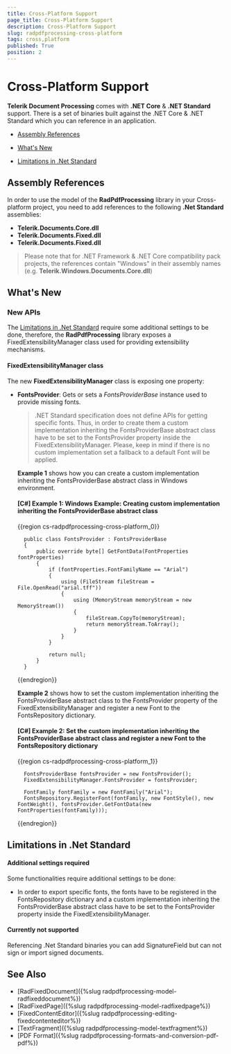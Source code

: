 ```yaml
---
title: Cross-Platform Support
page_title: Cross-Platform Support
description: Cross-Platform Support
slug: radpdfprocessing-cross-platform
tags: cross,platform
published: True
position: 2
---
```


# Cross-Platform Support

**Telerik Document Processing** comes with **.NET Core** & **.NET Standard** support. There is a set of binaries built against the .NET Core & .NET Standard which you can reference in an application.
* [Assembly References](#assembly-references)

* [What's New](#whats-new)

* [Limitations in .Net Standard](#limitations-in-net-standard)

## Assembly References

In order to use the model of the **RadPdfProcessing** library in your Cross-platform project, you need to add references to the following **.Net Standard** assemblies:

* **Telerik.Documents.Core.dll**
* **Telerik.Documents.Fixed.dll**
* **Telerik.Documents.Fixed.dll**

> Please note that for .NET Framework & .NET Core compatibility pack projects, the references contain "Windows" in their assembly names (e.g. **Telerik.Windows.Documents.Core.dll**)

## What's New

### New APIs

The [Limitations in .Net Standard](#limitations-in-net-standard) require some additional settings to be done, therefore, the **RadPdfProcessing** library exposes a FixedExtensibilityManager class used for providing extensibility mechanisms.

#### FixedExtensibilityManager class

The new **FixedExtensibilityManager** class is exposing one property:

* **FontsProvider**: Gets or sets a *FontsProviderBase* instance used to provide missing fonts.

    > .NET Standard specification does not define APIs for getting specific fonts. Thus, in order to create them a custom implementation inheriting the FontsProviderBase abstract class have to be set to the FontsProvider property inside the FixedExtensibilityManager. Please, keep in mind if there is no custom implementation set a fallback to a default Font will be applied.

    **Example 1** shows how you can create a custom implementation inheriting the FontsProviderBase abstract class in Windows environment.

    #### **[C#] Example 1: Windows Example: Creating custom implementation inheriting the FontsProviderBase abstract class**
    {{region cs-radpdfprocessing-cross-platform_0}}

        public class FontsProvider : FontsProviderBase
        {
            public override byte[] GetFontData(FontProperties fontProperties)
            {
                if (fontProperties.FontFamilyName == "Arial")
                {
                    using (FileStream fileStream = File.OpenRead("arial.tff"))
                    {
                        using (MemoryStream memoryStream = new MemoryStream())
                        {
                            fileStream.CopyTo(memoryStream);
                            return memoryStream.ToArray();
                        }
                    }
                }
                
                return null;
            }
        }
    {{endregion}}

    **Example 2** shows how to set the custom implementation inheriting the FontsProviderBase abstract class to the FontsProvider property of the FixedExtensibilityManager and register a new Font to the FontsRepository dictionary.

    #### **[C#] Example 2: Set the custom implementation inheriting the FontsProviderBase abstract class and register a new Font to the FontsRepository dictionary**
    {{region cs-radpdfprocessing-cross-platform_1}}

        FontsProviderBase fontsProvider = new FontsProvider();
        FixedExtensibilityManager.FontsProvider = fontsProvider;

        FontFamily fontFamily = new FontFamily("Arial");
        FontsRepository.RegisterFont(fontFamily, new FontStyle(), new FontWeight(), fontsProvider.GetFontData(new FontProperties(fontFamily)));
    {{endregion}}


## Limitations in .Net Standard

#### Additional settings required
Some functionalities require additional settings to be done:
* In order to export specific fonts, the fonts have to be registered in the FontsRepository dictionary and a custom implementation inheriting the FontsProviderBase abstract class have to be set to the FontsProvider property inside the FixedExtensibilityManager.

#### Currently not supported
Referencing .Net Standard binaries you can add SignatureField but can not sign or import signed documents.

## See Also

 * [RadFixedDocument]({%slug radpdfprocessing-model-radfixeddocument%})
 * [RadFixedPage]({%slug radpdfprocessing-model-radfixedpage%})
 * [FixedContentEditor]({%slug radpdfprocessing-editing-fixedcontenteditor%})
 * [TextFragment]({%slug radpdfprocessing-model-textfragment%})
 * [PDF Format]({%slug radpdfprocessing-formats-and-conversion-pdf-pdf%})
